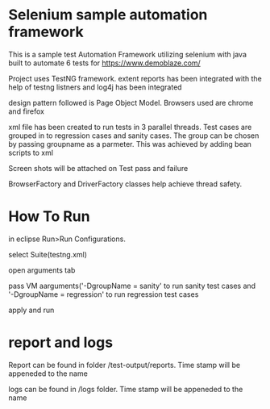 # Selenium sample automation framework
This is a sample test Automation Framework utilizing selenium with java built to automate 6 tests for https://www.demoblaze.com/

Project uses TestNG framework. extent reports has been integrated with the help of testng listners and log4j has been integrated

design pattern followed is Page Object Model. Browsers used are chrome and firefox 

xml file has been created to run tests in 3 parallel threads. Test cases are grouped in to regression cases and sanity cases. The group can be chosen by passing groupname as a parmeter. This was achieved by adding bean scripts to xml

Screen shots will be attached on Test pass and failure

BrowserFactory and DriverFactory classes help achieve thread safety.


# How To Run
in eclipse Run>Run Configurations.

select Suite(testng.xml)

open arguments tab

pass VM aarguments('-DgroupName = sanity' to run sanity test cases and '-DgroupName = regression' to run regression test cases

apply and run

# report and logs

Report can be found in folder /test-output/reports. Time stamp will be appeneded to the name

logs can be found in /logs folder. Time stamp will be appeneded to the name
 
